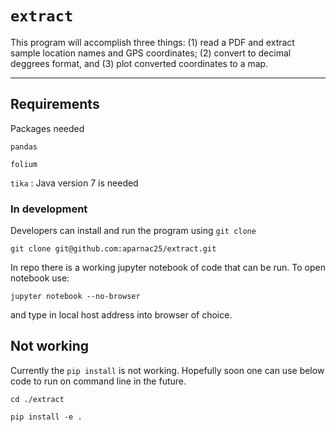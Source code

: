 # `extract`

This program will accomplish three things: (1) read a PDF and extract sample location names and GPS coordinates; (2) convert to decimal deggrees format, and (3) plot converted coordinates to a map. 

---
## Requirements

Packages needed 

`pandas`

`folium`

`tika` : Java version 7 is needed

### In development 

Developers can install and run the program using `git clone`

`git clone git@github.com:aparnac25/extract.git`

In repo there is a working jupyter notebook of code that can be run. To open notebook use: 

`jupyter notebook --no-browser`

and type in local host address into browser of choice. 


## Not working 

Currently the `pip install` is not working. Hopefully soon one can use below code to run on command line in the future.

`cd ./extract`

`pip install -e .`



